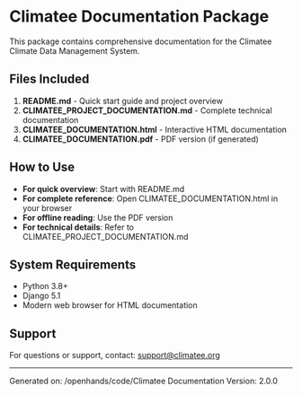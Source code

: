 # Climatee Documentation Package

This package contains comprehensive documentation for the Climatee Climate Data Management System.

## Files Included

1. **README.md** - Quick start guide and project overview
2. **CLIMATEE_PROJECT_DOCUMENTATION.md** - Complete technical documentation
3. **CLIMATEE_DOCUMENTATION.html** - Interactive HTML documentation
4. **CLIMATEE_DOCUMENTATION.pdf** - PDF version (if generated)

## How to Use

- **For quick overview**: Start with README.md
- **For complete reference**: Open CLIMATEE_DOCUMENTATION.html in your browser
- **For offline reading**: Use the PDF version
- **For technical details**: Refer to CLIMATEE_PROJECT_DOCUMENTATION.md

## System Requirements

- Python 3.8+
- Django 5.1
- Modern web browser for HTML documentation

## Support

For questions or support, contact: support@climatee.org

---
Generated on: /openhands/code/Climatee
Documentation Version: 2.0.0
